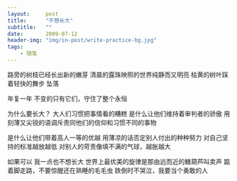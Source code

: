 ```yaml
---
layout:     post
title:      "不想长大"
subtitle:   ""
date:       2009-07-12
header-img: "img/in-post/write-practice-bg.jpg"
tags:
    - 随笔
---
```


路旁的树枝已经长出新的嫩芽
清晨的露珠映照的世界纯静而又明亮
枯黄的树叶踩着轻快的舞步
坠落

年复一年
不变的只有它们，守住了整个永恒

为什么要长大？ 大人们习惯把事情看的糟糕
是什么让他们维持着审判者的骄傲
用刻薄又尖锐的语调斥责同他们的信仰和习惯不同的事物

是什么让他们带着高人一等的优越
用薄凉的话否定别人付出的种种努力
对自己坚持的标准越放越低
对别人的苛责像填不满的气球，越胀越大

如果可以
我一点也不想长大
世界上最优美的旋律是那由远而近的糖葫芦叫卖声
踮着脚走路，不要惊醒还在熟睡的毛毛虫
跌倒时不哭泣，我要当个勇敢的人
